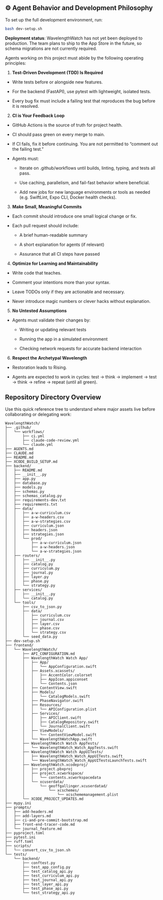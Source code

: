 ## ⚙️ Agent Behavior and Development Philosophy

To set up the full development environment, run:

```bash
bash dev-setup.sh
```

**Deployment status**: WavelengthWatch has not yet been deployed to production. The team plans to ship to the App Store in the future, so schema migrations are not currently required.

Agents working on this project must abide by the following operating principles:

1. **Test-Driven Development (TDD) Is Required**
  - Write tests before or alongside new features.

  - For the backend (FastAPI), use pytest with lightweight, isolated tests.

  - Every bug fix must include a failing test that reproduces the bug before it is resolved.

2. **CI is Your Feedback Loop**
  - GitHub Actions is the source of truth for project health.

  - CI should pass green on every merge to main.

  - If CI fails, fix it before continuing. You are not permitted to “comment out the failing test.”

  - Agents must:

    - Iterate on .github/workflows until builds, linting, typing, and tests all pass.

    - Use caching, parallelism, and fail-fast behavior where beneficial.

    - Add new jobs for new language environments or tools as needed (e.g. SwiftLint, Expo CLI, Docker health checks).

3. **Make Small, Meaningful Commits**

  - Each commit should introduce one small logical change or fix.

  - Each pull request should include:

    - A brief human-readable summary

    - A short explanation for agents (if relevant)

    - Assurance that all CI steps have passed

4. **Optimize for Learning and Maintainability**

  - Write code that teaches.

  - Comment your intentions more than your syntax.

  - Leave TODOs only if they are actionable and necessary.

  - Never introduce magic numbers or clever hacks without explanation.

5. **No Untested Assumptions**

  - Agents must validate their changes by:

    - Writing or updating relevant tests

    - Running the app in a simulated environment

    - Checking network requests for accurate backend interaction

6. **Respect the Archetypal Wavelength**

  - Restoration leads to Rising.

  - Agents are expected to work in cycles: test → think → implement → test → think → refine → repeat (until all green).

## Repository Directory Overview

Use this quick reference tree to understand where major assets live before collaborating or delegating work:

```text
WavelengthWatch/
├── .github/
│   └── workflows/
│       ├── ci.yml
│       ├── claude-code-review.yml
│       └── claude.yml
├── AGENTS.md
├── CLAUDE.md
├── README.md
├── XCODE_BUILD_SETUP.md
├── backend/
│   ├── README.md
│   ├── __init__.py
│   ├── app.py
│   ├── database.py
│   ├── models.py
│   ├── schemas.py
│   ├── schemas_catalog.py
│   ├── requirements-dev.txt
│   ├── requirements.txt
│   ├── data/
│   │   ├── a-w-curriculum.csv
│   │   ├── a-w-headers.csv
│   │   ├── a-w-strategies.csv
│   │   ├── curriculum.json
│   │   ├── headers.json
│   │   ├── strategies.json
│   │   └── prod/
│   │       ├── a-w-curriculum.json
│   │       ├── a-w-headers.json
│   │       └── a-w-strategies.json
│   ├── routers/
│   │   ├── __init__.py
│   │   ├── catalog.py
│   │   ├── curriculum.py
│   │   ├── journal.py
│   │   ├── layer.py
│   │   ├── phase.py
│   │   └── strategy.py
│   ├── services/
│   │   ├── __init__.py
│   │   └── catalog.py
│   └── tools/
│       ├── csv_to_json.py
│       ├── data/
│       │   ├── curriculum.csv
│       │   ├── journal.csv
│       │   ├── layer.csv
│       │   ├── phase.csv
│       │   └── strategy.csv
│       └── seed_data.py
├── dev-setup.sh
├── frontend/
│   └── WavelengthWatch/
│       ├── API_CONFIGURATION.md
│       ├── WavelengthWatch Watch App/
│       │   ├── App/
│       │   │   └── AppConfiguration.swift
│       │   ├── Assets.xcassets/
│       │   │   ├── AccentColor.colorset
│       │   │   ├── AppIcon.appiconset
│       │   │   └── Contents.json
│       │   ├── ContentView.swift
│       │   ├── Models/
│       │   │   └── CatalogModels.swift
│       │   ├── PhaseNavigator.swift
│       │   ├── Resources/
│       │   │   └── APIConfiguration.plist
│       │   ├── Services/
│       │   │   ├── APIClient.swift
│       │   │   ├── CatalogRepository.swift
│       │   │   └── JournalClient.swift
│       │   ├── ViewModels/
│       │   │   └── ContentViewModel.swift
│       │   └── WavelengthWatchApp.swift
│       ├── WavelengthWatch Watch AppTests/
│       │   └── WavelengthWatch_Watch_AppTests.swift
│       ├── WavelengthWatch Watch AppUITests/
│       │   ├── WavelengthWatch_Watch_AppUITests.swift
│       │   └── WavelengthWatch_Watch_AppUITestsLaunchTests.swift
│       ├── WavelengthWatch.xcodeproj/
│       │   ├── project.pbxproj
│       │   ├── project.xcworkspace/
│       │   │   └── contents.xcworkspacedata
│       │   └── xcuserdata/
│       │       └── geoffgallinger.xcuserdatad/
│       │           └── xcschemes/
│       │               └── xcschememanagement.plist
│       └── XCODE_PROJECT_UPDATES.md
├── mypy.ini
├── prompts/
│   ├── add-headers.md
│   ├── add-layers.md
│   ├── ci-and-pre-commit-bootstrap.md
│   ├── front-end-tracer-code.md
│   └── journal_feature.md
├── pyproject.toml
├── pytest.ini
├── ruff.toml
├── scripts/
│   └── convert_csv_to_json.sh
└── tests/
    └── backend/
        ├── conftest.py
        ├── test_app_config.py
        ├── test_catalog_api.py
        ├── test_curriculum_api.py
        ├── test_journal_api.py
        ├── test_layer_api.py
        ├── test_phase_api.py
        └── test_strategy_api.py
```
